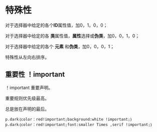 # 特殊性 #

对于选择器中给定的各个**ID**属性值，加0，1，0，0；

对于选择器中给定的各 **类**属性值，**属性**选择或**伪类**，加0，0，1，0；

对于选择器中给定的各个 **元素** 和**伪类**，加0，0，0，1；

特殊性从左向右排序。

## 重要性  ！important ##
！important 重要声明。

重要规则优先级最高。

总是放在声明的最后。

    p.dark｛color：red!important;background:white !important;｝
    p.dark｛color：red!important;font:smaller Times ,serif !important;｝

